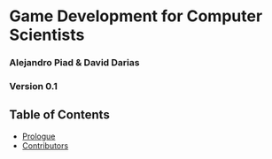 # Game Development for Computer Scientists

### Alejandro Piad & David Darias
### Version 0.1

## Table of Contents

* [Prologue](FrontMatter/Prologue.md)
* [Contributors](FrontMatter/Contributors.md)
